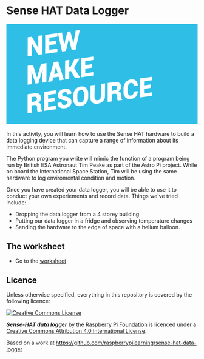 # Sense HAT Data Logger

![](cover.png)

In this activity, you will learn how to use the Sense HAT hardware to build a data logging device that can capture a range of information about its immediate environment.

The Python program you write will mimic the function of a program being run by British ESA Astronaut Tim Peake as part of the Astro Pi project. While on board the International Space Station, Tim will be using the same hardware to log enviromental condition and motion. 

Once you have created your data logger, you will be able to use it to conduct your own experiements and record data. Things we've tried include:
- Dropping the data logger from a 4 storey building
- Putting our data logger in a fridge and observing temperature changes
- Sending the hardware to the edge of space with a helium balloon.

## The worksheet

- Go to the [worksheet](worksheet.md)

## Licence

Unless otherwise specified, everything in this repository is covered by the following licence:

[![Creative Commons License](http://i.creativecommons.org/l/by-sa/4.0/88x31.png)](http://creativecommons.org/licenses/by-sa/4.0/)

***Sense-HAT data logger*** by the [Raspberry Pi Foundation](http://www.raspberrypi.org) is licenced under a [Creative Commons Attribution 4.0 International License](http://creativecommons.org/licenses/by-sa/4.0/).

Based on a work at https://github.com/raspberrypilearning/sense-hat-data-logger
